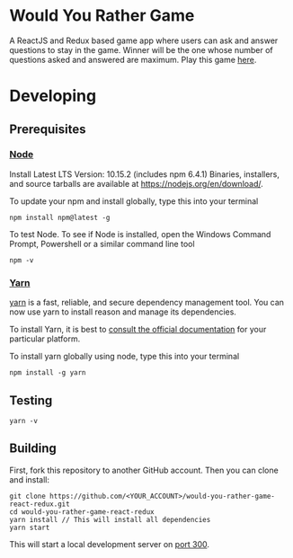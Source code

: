 # Would You Rather Game

A ReactJS and Redux based game app where users can ask and answer questions to stay in the game. Winner will be the one whose number of questions asked and answered are maximum. 
Play this game [here](https://distracted-clarke-e1eb7c.netlify.com/).

# Developing
## Prerequisites


### [Node](https://nodejs.org/en/)

Install Latest LTS Version: 10.15.2 (includes npm 6.4.1)
Binaries, installers, and source tarballs are available at
<https://nodejs.org/en/download/>.

To update your npm and install globally, type this into your terminal

```
npm install npm@latest -g

```
To test Node. To see if Node is installed, open the Windows Command Prompt, Powershell or a similar command line tool

```
npm -v
```
### [Yarn](https://www.npmjs.com/package/yarn)

[yarn](https://yarnpkg.com/) is a fast, reliable, and secure dependency management tool. You can now use yarn to install reason and manage its dependencies.

To install Yarn, it is best to [consult the official documentation](https://yarnpkg.com/en/docs/install) for your particular platform.

To install yarn globally using node, type this into your terminal

```
npm install -g yarn

```
## Testing 

```
yarn -v

```
## Building

First, fork this repository to another GitHub account. Then you can clone and install:

```
git clone https://github.com/<YOUR_ACCOUNT>/would-you-rather-game-react-redux.git
cd would-you-rather-game-react-redux
yarn install // This will install all dependencies
yarn start
```
This will start a local development server on [port 300](http://localhost:300).



